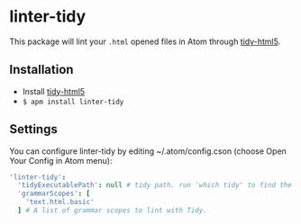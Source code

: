 # linter-tidy

This package will lint your `.html` opened files in Atom through [tidy-html5][].

## Installation

*   Install [tidy-html5][]
*   `$ apm install linter-tidy`

## Settings

You can configure linter-tidy by editing ~/.atom/config.cson (choose Open Your
Config in Atom menu):

```coffeescript
'linter-tidy':
  'tidyExecutablePath': null # tidy path. run 'which tidy' to find the path
  'grammarScopes': [
    'text.html.basic'
  ] # A list of grammar scopes to lint with Tidy.
```

[tidy-html5]: http://www.html-tidy.org
